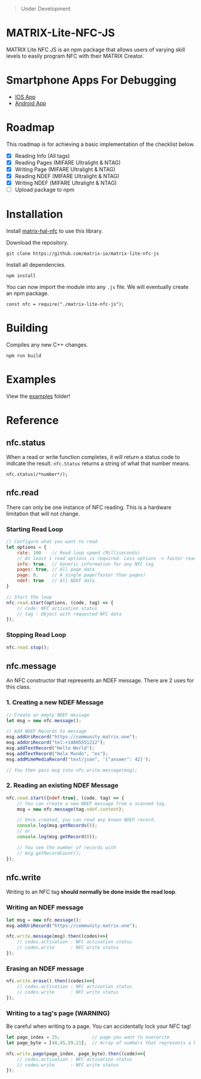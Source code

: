 > Under Development

# MATRIX-Lite-NFC-JS

MATRIX Lite NFC JS is an npm package that allows users of varying skill levels to easily program NFC with their MATRIX Creator.

# Smartphone Apps For Debugging
- [IOS App](https://apps.apple.com/us/app/nfc-taginfo-by-nxp/id1246143596)
- [Android App](https://play.google.com/store/apps/details?id=com.nxp.nfc.tagwriter&hl=en_US)

# Roadmap
This roadmap is for achieving a basic implementation of the checklist below.
- [x] Reading Info  (All tags)
- [x] Reading Pages (MIFARE Ultralight & NTAG)
- [x] Writing Page  (MIFARE Ultralight & NTAG)
- [x] Reading NDEF  (MIFARE Ultralight & NTAG)
- [x] Writing NDEF  (MIFARE Ultralight & NTAG)
- [ ] Upload package to npm

# Installation
Install [matrix-hal-nfc](https://github.com/matrix-io/matrix-hal-nfc) to use this library.

Download the repository.
```
git clone https://github.com/matrix-io/matrix-lite-nfc-js
```

Install all dependencies.
```
npm install
```

You can now import the module into any `.js` file. We will eventually create an npm package.
```
const nfc = require("./matrix-lite-nfc-js");
```


# Building
Compiles any new C++ changes.
```
npm run build
```

# Examples
View the [examples](https://github.com/matrix-io/matrix-lite-nfc-js/tree/master/examples) folder!

# Reference

## nfc.status
When a read or write function completes, it will return a status code to indicate the result. `nfc.Status` returns a string of what that number means.
```
nfc.status(/*number*/);
```

## nfc.read
There can only be one instance of NFC reading. This is a hardware limitation that will not change.
### Starting Read Loop
```js
// Configure what you want to read
let options = {
    rate: 100    // Read loop speed (Milliseconds)
    // At least 1 read options is required. Less options -> faster reading!
    info: true,  // Generic information for any NFC tag
    pages: true, // All page data
    page: 0,     // A single page(faster than pages)
    ndef: true   // All NDEF data
}

// Start the loop
nfc.read.start(options, (code, tag) => {
    // code: NFC activation status
    // tag : Object with requested NFC data
});
```
### Stopping Read Loop
```js
nfc.read.stop();
```

## nfc.message
An NFC constructor that represents an NDEF message. There are 2 uses for this class.

### 1. Creating a new NDEF Message
```js
// Create an empty NDEF message
let msg = new nfc.message();

// Add NDEF Records to message
msg.addUriRecord("https://community.matrix.one");
msg.addUriRecord("tel:+14085551212");
msg.addTextRecord("Hello World");
msg.addTextRecord("Hola Mundo", "es");
msg.addMimeMediaRecord("text/json", '{"answer": 42}');

// You then pass msg into nfc.write.message(msg);
```
### 2. Reading an existing NDEF Message
```js
nfc.read.start({ndef:true}, (code, tag) => {
    // You can create a new NDEF message from a scanned tag.
    msg = new nfc.message(tag.ndef.content);

    // Once created, you can read any known NDEF record.
    console.log(msg.getRecords());
    // or
    console.log(msg.getRecord(0));

    // You see the number of records with
    // msg.getRecordCount();
});
```

## nfc.write
Writing to an NFC tag **should normally be done inside the read loop**.

### Writing an NDEF message
```js
let msg = new nfc.message();
msg.addUriRecord("https://community.matrix.one");

nfc.write.message(msg).then((codes)=>{
    // codes.activation : NFC activation status
    // codes.write      : NFC write status
});

```

### Erasing an NDEF message
```js
nfc.write.erase().then((codes)=>{
    // codes.activation : NFC activation status
    // codes.write      : NFC write status
});
```

### Writing to a tag's page (**WARNING**)
Be careful when writing to a page. You can accidentally lock your NFC tag!
```js
let page_index = 25;            // page you want to overwrite
let page_byte = [48,45,59,21];  // Array of numbers that represents a byte

nfc.write.page(page_index, page_byte).then((code)=>{
    // codes.activation : NFC activation status
    // codes.write      : NFC write status
});
```
